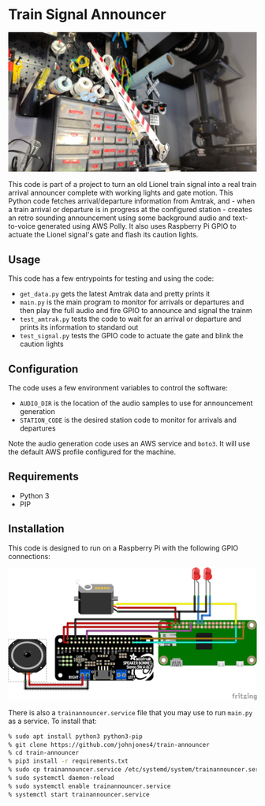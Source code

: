 # Train Signal Announcer

![Picture of the signal](docs/poster.jpg)

This code is part of a project to turn an old Lionel train signal into a real train arrival announcer complete with working lights and gate motion. This Python code fetches arrival/departure information from Amtrak, and - when a train arrival or departure is in progress at the configured station - creates an retro sounding announcement using some background audio and text-to-voice generated using AWS Polly. It also uses Raspberry Pi GPIO to actuate the Lionel signal's gate and flash its caution lights.

## Usage

This code has a few entrypoints for testing and using the code:

* `get_data.py` gets the latest Amtrak data and pretty prints it
* `main.py` is the main program to monitor for arrivals or departures and then play the full audio and fire GPIO to announce and signal the trainm
* `test_amtrak.py` tests the code to wait for an arrival or departure and prints its information to standard out
* `test_signal.py` tests the GPIO code to actuate the gate and blink the caution lights

## Configuration

The code uses a few environment variables to control the software:

* `AUDIO_DIR` is the location of the audio samples to use for announcement generation
* `STATION_CODE` is the desired station code to monitor for arrivals and departures

Note the audio generation code uses an AWS service and `boto3`. It will use the default AWS profile configured for the machine.

## Requirements

* Python 3
* PIP

## Installation

This code is designed to run on a Raspberry Pi with the following GPIO connections:

![Wiring schematic](docs/wiring.png)

There is also a `trainannouncer.service` file that you may use to run `main.py` as a service. To install that:

```bash
% sudo apt install python3 python3-pip
% git clone https://github.com/johnjones4/train-announcer
% cd train-announcer
% pip3 install -r requirements.txt
% sudo cp trainannouncer.service /etc/systemd/system/trainannouncer.service
% sudo systemctl daemon-reload
% sudo systemctl enable trainannouncer.service
% systemctl start trainannouncer.service
```
